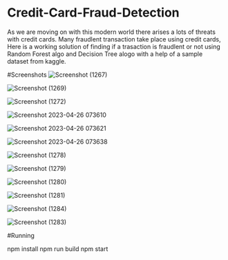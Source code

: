 # Credit-Card-Fraud-Detection
As we are moving on with this modern world there arises a lots of threats with credit cards.
Many fraudlent transaction take place using credit cards,
Here is a working solution of finding if a trasaction is fraudlent or not using Random Forest algo and Decision Tree alogo with a help of a sample dataset from kaggle.



#Screenshots
![Screenshot (1267)](https://user-images.githubusercontent.com/113898735/234447134-06a89acb-764f-4847-bab3-96c5dd52245f.png)


![Screenshot (1269)](https://user-images.githubusercontent.com/113898735/234447324-e275171d-013f-4806-9f89-c136c23eefba.png)


![Screenshot (1272)](https://user-images.githubusercontent.com/113898735/234447343-83887926-cf77-4d12-a9ce-e972c2185843.png)


![Screenshot 2023-04-26 073610](https://user-images.githubusercontent.com/113898735/234447803-98837817-2e1b-4b57-94e5-07e7f3091667.png)


![Screenshot 2023-04-26 073621](https://user-images.githubusercontent.com/113898735/234447808-21d3a873-d832-4f62-ae36-08786373389c.png)


![Screenshot 2023-04-26 073638](https://user-images.githubusercontent.com/113898735/234447813-6d3c5584-f766-460a-98d5-82357f53e98e.png)



![Screenshot (1278)](https://user-images.githubusercontent.com/113898735/234447380-46835e68-3b9c-498e-a9c5-a57744b58176.png)


![Screenshot (1279)](https://user-images.githubusercontent.com/113898735/234447386-2997c01f-c2a8-4d08-a69f-315806250e71.png)


![Screenshot (1280)](https://user-images.githubusercontent.com/113898735/234447394-470afdda-9c44-4072-99c2-17770e1298ff.png)


![Screenshot (1281)](https://user-images.githubusercontent.com/113898735/234447402-89a33dbf-608b-49c7-b1e3-89068b249b6f.png)


![Screenshot (1284)](https://user-images.githubusercontent.com/113898735/234448128-7e0a51ea-06e3-4f32-95a2-ed7e793f3678.png)


![Screenshot (1283)](https://user-images.githubusercontent.com/113898735/234448134-9ce0938c-7171-4879-a1b6-c4a525060b79.png)




#Running 

npm install
npm run build
npm start

